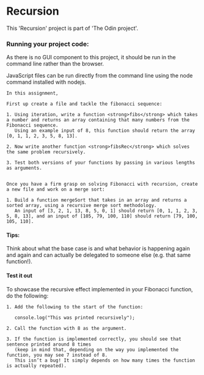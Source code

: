 # Recursion

This 'Recursion' project is part of 'The Odin project'.


### Running your project code:

As there is no GUI component to this project, it should be run in the command line rather than the browser.

JavaScript files can be run directly from the command line using the node command installed with nodejs.

    In this assignment,

    First up create a file and tackle the fibonacci sequence:

    1. Using iteration, write a function <strong>fibs</strong> which takes a number and returns an array containing that many numbers from the Fibonacci sequence.
       Using an example input of 8, this function should return the array [0, 1, 1, 2, 3, 5, 8, 13].
 
    2. Now write another function <strong>fibsRec</strong> which solves the same problem recursively.
    
    3. Test both versions of your functions by passing in various lengths as arguments.      


    Once you have a firm grasp on solving Fibonacci with recursion, create a new file and work on a merge sort:

    1. Build a function mergeSort that takes in an array and returns a sorted array, using a recursive merge sort methodology.
       An input of [3, 2, 1, 13, 8, 5, 0, 1] should return [0, 1, 1, 2, 3, 5, 8, 13], and an input of [105, 79, 100, 110] should return [79, 100, 105, 110].

#### Tips:

Think about what the base case is and what behavior is happening again and again
and can actually be delegated to someone else (e.g. that same function!).

#### Test it out

To showcase the recursive effect implemented in your Fibonacci function, do the following:

    1. Add the following to the start of the function:

       console.log("This was printed recursively");

    2. Call the function with 8 as the argument.

    3. If the function is implemented correctly, you should see that sentence printed around 8 times
       (keep in mind that, depending on the way you implemented the function, you may see 7 instead of 8. 
       This isn’t a bug! It simply depends on how many times the function is actually repeated).
